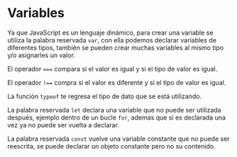 # Variables

Ya que JavaScript es un lenguaje dinámico, para crear una variable se utiliza la palabra reservada `var`, con ella podemos declarar variables de diferentes tipos, también se pueden crear muchas variables al mismo tipo y/o asignarles un valor. 

El operador `===` compara si el valor es igual y si el tipo de valor es igual. 

El operador `!==` compra si el valor es diferente y si el tipo de valor es igual. 

La función `typeof` te regresa el tipo de dato que se está utilizando. 

La palabra reservada `let` declara una variable que no puede ser utilizada después, ejemplo dentro de un bucle `for`, ademas que si es declarada una vez ya no puede ser vuelta a declarar. 

La palabra reservada `const` vuelve una variable constante que no puede ser reescrita, se puede declarar un objeto constante pero no su contenido. 